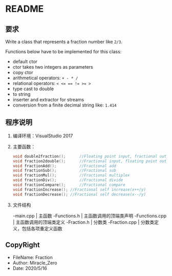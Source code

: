 # README

## 要求

Write a class that represents a fraction number like `2/3`.

Functions below have to be implemented for this class:

- default ctor
- ctor takes two integers as parameters
- copy ctor
- arithmetical operators: `+ - * /`
- relational operators: `< <= == != >= >`
- type cast to double
- to string
- inserter and extractor for streams
- conversion from a finite decimal string like: `1.414`

## 程序说明

1. 编译环境：VisualStudio 2017

2. 主要函数：
	```c++
   void double2fraction();		//Floating point input, fractional output
   void fraction2double();		//Fractional input, floating point output
   void fractionAdd();			//Fractional add
   void fractionSub();			//Fractional sub
   void fractionMul();			//Fractional multiplex
   void fractionDiv();			//Fractional divide
   void fractionCompare();		//Fractional compare
   void fractionIncrease();	//Fractional self increase(x++/y)
   void fractionDecrease();	//Fractional self decrease(x--/y)
   ```

3. 文件结构

   -main.cpp										|	主函数
   				-Functions.h					|	主函数调用的顶端类声明
   				-Functions.cpp				|	主函数调用的顶端类定义
   							-Fraction.h			|	分数类
   							-Fraction.cpp		|	分数类定义，包括各项重定义函数

## CopyRight

* FileName:		Fraction
* Author:		Miracle_Zero
* Date:		2020/5/16

   

   